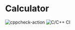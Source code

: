 # Calculator
![cppcheck-action](https://github.com/99002533/Calculator/workflows/cppcheck-action/badge.svg)
![C/C++ CI](https://github.com/99002533/Calculator/workflows/C/C++%20CI/badge.svg)
